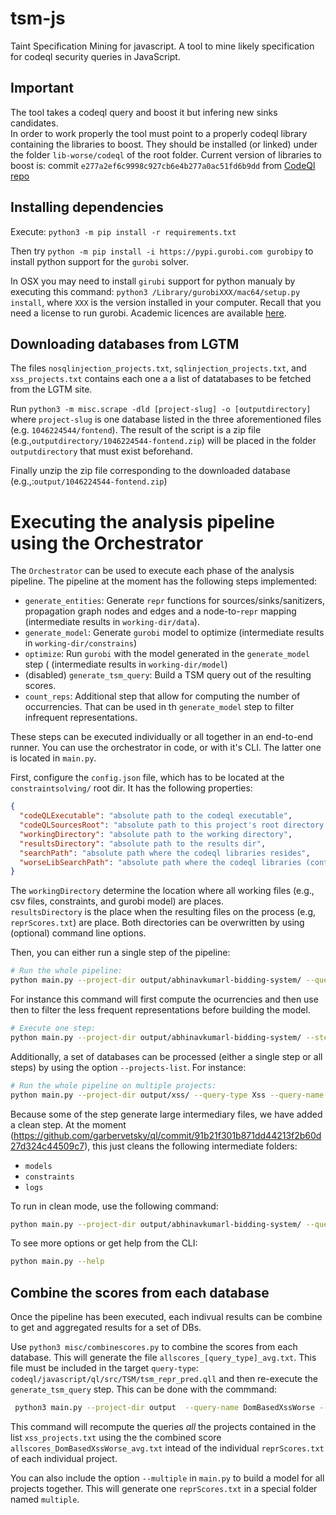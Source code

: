 # tsm-js
Taint Specification Mining for javascript. A tool to mine likely specification for codeql security queries in JavaScript.  

## Important

The tool takes a codeql query and boost it but infering new sinks candidates.  
In order to work properly the tool must point to a properly codeql library containing the libraries to boost. 
They should be installed (or linked) under the folder `lib-worse/codeql` of the root folder.
Current version of libraries to boost is: commit `e277a2ef6c9998c927cb6e4b277a0ac51fd6b9dd` from [CodeQl repo](https://github.com/github/codeql)

## Installing dependencies

Execute: `python3 -m pip install -r requirements.txt`

Then try `python -m pip install -i https://pypi.gurobi.com gurobipy` to install python support for the `gurobi` solver.   

In OSX you may need to install `girubi` support for python manualy by executing this command: `python3 /Library/gurobiXXX/mac64/setup.py install`, where `XXX` is the version installed in your computer. Recall that you need a license to run gurobi. Academic licences are available [here](https://www.gurobi.com/academia/academic-program-and-licenses/). 

## Downloading databases from LGTM

The files `nosqlinjection_projects.txt`, `sqlinjection_projects.txt`, and `xss_projects.txt` contains each one a a list of datatabases to be fetched from the LGTM site.  

Run `python3 -m misc.scrape -dld [project-slug] -o [outputdirectory]` where 
`project-slug` is one database listed in the three aforementioned files (e.g. `1046224544/fontend`). The result of the script is a zip file (e.g.,`outputdirectory/1046224544-fontend.zip`) will be placed in the folder `outputdirectory` that must exist beforehand. 

Finally unzip the zip file corresponding to the downloaded database (e.g.,:`output/1046224544-fontend.zip`)

# Executing the analysis pipeline using the Orchestrator 
The `Orchestrator` can be used to execute each phase of the analysis pipeline. 
The pipeline at the moment has the following steps implemented:

- `generate_entities`: Generate `repr` functions for sources/sinks/sanitizers, propagation graph nodes and edges and a node-to-`repr` mapping  (intermediate results in `working-dir/data`).
- `generate_model`: Generate `gurobi` model to optimize (intermediate results in `working-dir/constrains`)
- `optimize`: Run `gurobi` with the model generated in the `generate_model` step ( (intermediate results in `working-dir/model`)
-  (disabled)  `generate_tsm_query`: Build a TSM query out of the resulting scores. 
- `count_reps`: Additional step that allow for computing the number of occurrencies. That can be used in th `generate_model` step to filter infrequent representations.


These steps can be executed individually or all together in an end-to-end runner. You can use the orchestrator in code, or with it's CLI. The latter one is located in `main.py`.

First, configure the `config.json` file, which has to be located at the `constraintsolving/` root dir. It has the following properties:

```json
{
  "codeQLExecutable": "absolute path to the codeql executable",
  "codeQLSourcesRoot": "absolute path to this project's root directory (where the `.git` folder lives)",
  "workingDirectory": "absolute path to the working directory",
  "resultsDirectory": "absolute path to the results dir",
  "searchPath": "absolute path where the codeql libraries resides",
  "worseLibSearchPath": "absolute path where the codeql libraries (containing the worse version) resides"
}
```

The `workingDirectory` determine the location where all working files (e.g., csv files, constraints, and gurobi model) are places.  
`resultsDirectory` is the place when the resulting files on the process (e.g, `reprScores.txt`)
are place. Both directories can be overwritten by using (optional) command line options.

Then, you can either run a single step of the pipeline:

```bash
# Run the whole pipeline:
python main.py --project-dir output/abhinavkumarl-bidding-system/ --query-type Xss --query-name DomBasedXssWorse --results-dir /results/xss --working-dir /wrk/xss --steps=generate_entities,generate_model,optimize run
```

For instance this command will first compute the ocurrencies and then use then to filter the less frequent representations before building the model.

```bash
# Execute one step: 
python main.py --project-dir output/abhinavkumarl-bidding-system/ --steps=count_reps,generate_model,optimize --query-type Xss --query-name DomBasedXssWorse run
```

Additionally, a set of databases can be processed (either a single step or all steps) by using the option `--projects-list`. For instance:

```bash
# Run the whole pipeline on multiple projects:
python main.py --project-dir output/xss/ --query-type Xss --query-name DomBasedXssWorse --results-dir /results/xss --working-dir /wrk/xss --project-list xss_projects.txt generate_model,optimize run
```

Because some of the step generate large intermediary files, we have added a clean step. At the moment (https://github.com/garbervetsky/ql/commit/91b21f301b871dd44213f2b60d27d324c44509c7), this just cleans the following intermediate folders:
- `models`
- `constraints`
- `logs`

To run in clean mode, use the following command:

```bash
python main.py --project-dir output/abhinavkumarl-bidding-system/ --query-type Xss --query-name DomBasedXssWorse clean
```

To see more options or get help from the CLI:

```bash
python main.py --help
```

## Combine the scores from each database
Once the pipeline has been executed, each indivual results can be combine to get and aggregated results for a set of DBs.

Use `python3 misc/combinescores.py` to combine the scores from each database. 
This will generate the file `allscores_[query_type]_avg.txt`. 
This file must be included in the target `query-type`:  `codeql/javascript/ql/src/TSM/tsm_repr_pred.qll` and then re-execute the `generate_tsm_query` step. 
This can be done with the commmand:

```bash
 python3 main.py --project-dir output  --query-name DomBasedXssWorse --query-type Xss  --results-dir .  --working-dir /wrk/xss --project-list xss_projects.txt  --single-step generate_tsm_query --scores-file allscores_DomBasedXssWorse_avg.txt 
 ```

This command will recompute the queries *all* the projects contained in the list `xss_projects.txt` using the the combined score `allscores_DomBasedXssWorse_avg.txt` intead of the individual `reprScores.txt` of each individual project.  

You can also include the option `--multiple` in `main.py` to build a model for all projects together. This will generate one `reprScores.txt` in a special folder named `multiple`. 

